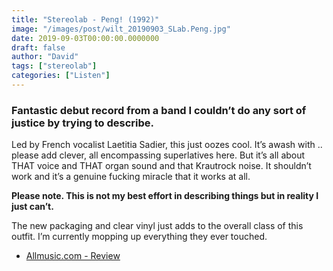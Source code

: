 ```yaml
---
title: "Stereolab - Peng! (1992)"
image: "/images/post/wilt_20190903_SLab.Peng.jpg"
date: 2019-09-03T00:00:00.0000000
draft: false
author: "David"
tags: ["stereolab"]
categories: ["Listen"]
---
```

### Fantastic debut record from a band I couldn’t do any sort of justice by trying to describe.

 Led by French vocalist Laetitia Sadier, this just oozes cool. It’s awash with .. please add clever, all encompassing superlatives here.  But it’s all about THAT voice and THAT organ sound and that Krautrock noise.   It shouldn’t work and it’s a genuine fucking miracle that it works at all. 

**Please note. This is not my best effort in describing things but in reality I just can’t.**

 The new packaging and clear vinyl just adds to the overall class of this outfit. I’m currently mopping up everything they ever touched. 

-  [Allmusic.com - Review](https://www.allmusic.com/album/peng%21-mw0000177293)